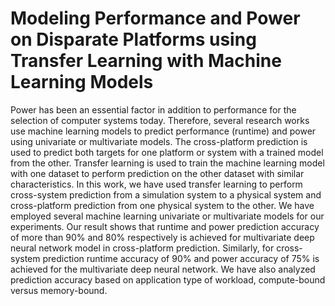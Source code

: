 # Modeling Performance and Power on Disparate Platforms using Transfer Learning with Machine Learning Models

Power has been an essential factor in addition to performance for the selection of computer systems today. Therefore, several research works use machine learning models to predict performance (runtime) and power using univariate or multivariate models. The cross-platform prediction is used to predict both targets for one platform or system with a trained model from the other. Transfer learning is used to train the machine learning model with one dataset to perform prediction on the other dataset with similar characteristics. In this work, we have used transfer learning to perform cross-system prediction from a simulation system to a physical system and cross-platform prediction from one physical system to the other. We have employed several machine learning univariate or multivariate models for our experiments. Our result shows that runtime and power prediction accuracy of more than 90% and 80% respectively is achieved for multivariate deep neural network model in cross-platform prediction. Similarly, for cross-system prediction runtime accuracy of 90% and power accuracy of 75% is achieved for the multivariate deep neural network. We have also analyzed prediction accuracy based on application type of workload, compute-bound versus memory-bound.